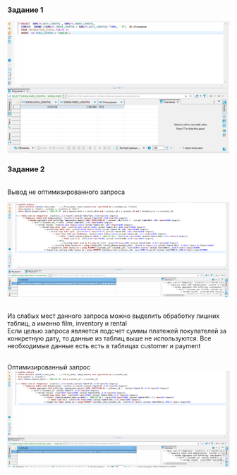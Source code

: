 <h3> Задание 1 </h3>

![alt text](https://github.com/Nildi/-sdb-homeworks/blob/main/sql_hw5.1.png)

<h3> Задание 2 </h3>

<br> Вывод не оптимизированного запроса

![alt text](https://github.com/Nildi/-sdb-homeworks/blob/main/sql_hw5.2.1.png)

<br>  Из слабых мест данного запроса можно выделить обработку лишних таблиц, а именно film, inventory и rental
<br> Если целью запроса является подсчет суммы платежей покупателей за конкретную дату, то данные из таблиц выше не используются. Все необходимые данные есть есть в таблицах customer и payment

<br> Оптимизированный запрос
![alt text](https://github.com/Nildi/-sdb-homeworks/blob/main/sql_hw5.2.2.png)
